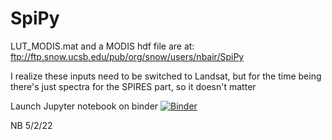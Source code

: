 # SpiPy

LUT_MODIS.mat and a MODIS hdf file are at: ftp://ftp.snow.ucsb.edu/pub/org/snow/users/nbair/SpiPy

I realize these inputs need to be switched to Landsat, but for the time being there's just spectra for the SPIRES part, so it doesn't matter

Launch Jupyter notebook on binder
[![Binder](https://mybinder.org/badge_logo.svg)](https://mybinder.org/v2/gh/edwardbair/SpiPy/HEAD??filepath=callSpeedyInvert.ipynb)


NB 5/2/22
